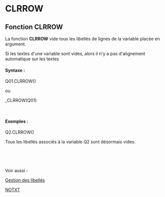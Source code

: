 # CLRROW

## Fonction CLRROW

La fonction **CLRROW** vide tous les libellés de lignes de la variable placée en argument.

Si les textes d'une variable sont vides, alors il n'y a pas d'alignement automatique sur les textes

#### Syntaxe :

Q01.CLRROW()

ou

\_CLRROW(Q01)

&nbsp;

#### Exemples :

Q2.CLRROW()

Tous les libellés associés à la variable Q2 sont désormais vides.

&nbsp;

&nbsp;

Voir aussi :&nbsp;

[Gestion des libellés](<Gererleslibelleslestextes1.md>)

[NOTXT](<NOTXT1.md>)
